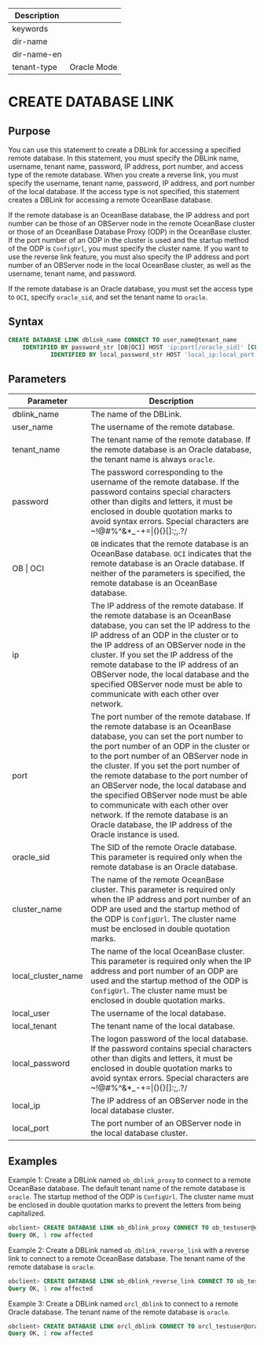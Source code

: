 | Description   |                 |
|---------------|-----------------|
| keywords      |                 |
| dir-name      |                 |
| dir-name-en   |                 |
| tenant-type   | Oracle Mode     |

# CREATE DATABASE LINK

## Purpose

You can use this statement to create a DBLink for accessing a specified remote database. In this statement, you must specify the DBLink name, username, tenant name, password, IP address, port number, and access type of the remote database. When you create a reverse link, you must specify the username, tenant name, password, IP address, and port number of the local database. If the access type is not specified, this statement creates a DBLink for accessing a remote OceanBase database.

If the remote database is an OceanBase database, the IP address and port number can be those of an OBServer node in the remote OceanBase cluster or those of an OceanBase Database Proxy (ODP) in the OceanBase cluster. If the port number of an ODP in the cluster is used and the startup method of the ODP is `ConfigUrl`, you must specify the cluster name. If you want to use the reverse link feature, you must also specify the IP address and port number of an OBServer node in the local OceanBase cluster, as well as the username, tenant name, and password.

If the remote database is an Oracle database, you must set the access type to `OCI`, specify `oracle_sid`, and set the tenant name to `oracle`.

## Syntax

```sql
CREATE DATABASE LINK dblink_name CONNECT TO user_name@tenant_name
    IDENTIFIED BY password_str [OB|OCI] HOST 'ip:port[/oracle_sid]' [CLUSTER cluster_name] [MY_NAME local_user_name@local_tenant_name
            IDENTIFIED BY local_password_str HOST 'local_ip:local_port'];

```

## Parameters

| Parameter | Description |
| --- | --- |
| dblink_name | The name of the DBLink.  |
| user_name | The username of the remote database.  |
| tenant_name | The tenant name of the remote database. If the remote database is an Oracle database, the tenant name is always `oracle`.  |
| password | The password corresponding to the username of the remote database. If the password contains special characters other than digits and letters, it must be enclosed in double quotation marks to avoid syntax errors. Special characters are ~!@#%^&*_-+=&#124;(){}[]:;,.?/  |
| OB &#124; OCI | `OB` indicates that the remote database is an OceanBase database. `OCI` indicates that the remote database is an Oracle database. If neither of the parameters is specified, the remote database is an OceanBase database.  |
| ip | The IP address of the remote database. If the remote database is an OceanBase database, you can set the IP address to the IP address of an ODP in the cluster or to the IP address of an OBServer node in the cluster. If you set the IP address of the remote database to the IP address of an OBServer node, the local database and the specified OBServer node must be able to communicate with each other over network.  |
| port | The port number of the remote database. If the remote database is an OceanBase database, you can set the port number to the port number of an ODP in the cluster or to the port number of an OBServer node in the cluster. If you set the port number of the remote database to the port number of an OBServer node, the local database and the specified OBServer node must be able to communicate with each other over network. If the remote database is an Oracle database, the IP address of the Oracle instance is used.  |
| oracle_sid | The SID of the remote Oracle database. This parameter is required only when the remote database is an Oracle database.  |
| cluster_name | The name of the remote OceanBase cluster. This parameter is required only when the IP address and port number of an ODP are used and the startup method of the ODP is `ConfigUrl`. The cluster name must be enclosed in double quotation marks.  |
| local_cluster_name | The name of the local OceanBase cluster. This parameter is required only when the IP address and port number of an ODP are used and the startup method of the ODP is `ConfigUrl`. The cluster name must be enclosed in double quotation marks.  |
| local_user | The username of the local database.  |
| local_tenant | The tenant name of the local database.  |
| local_password | The logon password of the local database. If the password contains special characters other than digits and letters, it must be enclosed in double quotation marks to avoid syntax errors. Special characters are ~!@#%^&*_-+=&#124;(){}[]:;,.?/  |
| local_ip | The IP address of an OBServer node in the local database cluster.  |
| local_port | The port number of an OBServer node in the local database cluster.  |

## Examples

Example 1: Create a DBLink named `ob_dblink_proxy` to connect to a remote OceanBase database. The default tenant name of the remote database is `oracle`. The startup method of the ODP is `ConfigUrl`. The cluster name must be enclosed in double quotation marks to prevent the letters from being capitalized.

```sql
obclient> CREATE DATABASE LINK ob_dblink_proxy CONNECT TO ob_testuser@oracle IDENTIFIED BY **1** OB HOST  '10.XXX.XXX.XXX:30084' CLUSTER "ob***";
Query OK, 1 row affected
```

Example 2: Create a DBLink named `ob_dblink_reverse_link` with a reverse link to connect to a remote OceanBase database. The tenant name of the remote database is `oracle`.

```sql
obclient> CREATE DATABASE LINK ob_dblink_reverse_link CONNECT TO ob_testuser2@oracle IDENTIFIED BY **1** OB HOST '10.XXX.XXX.XXX:35305' MY_NAME local_ob_testuser@oracle identified by **2** host '10.XXX.XXX.XXX:35307';
Query OK, 1 row affected
```

Example 3: Create a DBLink named `orcl_dblink` to connect to a remote Oracle database. The tenant name of the remote database is `oracle`.

```sql
obclient> CREATE DATABASE LINK orcl_dblink CONNECT TO orcl_testuser@oracle IDENTIFIED BY **1** OCI HOST '10.XXX.XXX.XXX:1521/ORCL';
Query OK, 1 row affected
```

